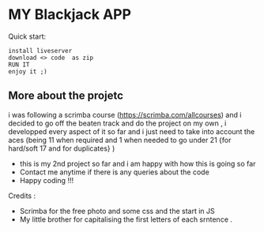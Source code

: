 # MY Blackjack APP

Quick start:

```
install liveserver
download <> code  as zip
RUN IT
enjoy it ;) 
````
## More about the projetc

i was following a scrimba course (https://scrimba.com/allcourses) and i decided to go off the beaten track and do the project on my own , i developped every aspect of it so far and i just need to take into account the aces (being 11 when required and 1 when needed to go under 21 {for hard/soft 17 and for duplicates} )

- this is my 2nd project so far and i am happy with how this is going so far
- Contact me anytime if there is any queries about the code
- Happy coding !!!


Credits :
- Scrimba for the free photo and some css and the start in JS
- My little brother for capitalising the first letters of each srntence . 
